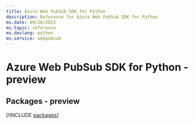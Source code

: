 ```yaml
---
title: Azure Web PubSub SDK for Python
description: Reference for Azure Web PubSub SDK for Python
ms.date: 09/26/2025
ms.topic: reference
ms.devlang: python
ms.service: webpubsub
---
```

# Azure Web PubSub SDK for Python - preview
## Packages - preview
[!INCLUDE [packages](web-pubsub-index.md)]